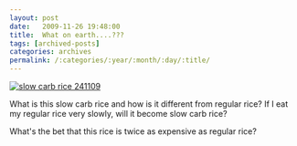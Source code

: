 ```yaml
---
layout: post
date:	2009-11-26 19:48:00
title:  What on earth....???
tags: [archived-posts]
categories: archives
permalink: /:categories/:year/:month/:day/:title/
---
```

<a href="http://s967.photobucket.com/albums/ae160/pedoral/?action=view&current=IMG_8963.jpg" target="_blank"><img src="http://i967.photobucket.com/albums/ae160/pedoral/IMG_8963.jpg" border="0" alt="slow carb rice 241109"></a>


What is this slow carb rice and how is it different from regular rice? If I eat my regular rice very slowly, will it become slow carb rice?

What's the bet that this rice is twice as expensive as regular rice?
